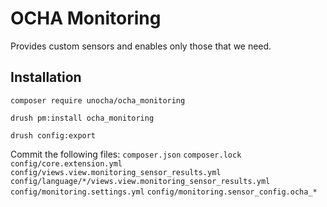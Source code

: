 # OCHA Monitoring

Provides custom sensors and enables only those that we need.

## Installation

`composer require unocha/ocha_monitoring`

`drush pm:install ocha_monitoring`

`drush config:export`

Commit the following files:
`composer.json`
`composer.lock`
`config/core.extension.yml`
`config/views.view.monitoring_sensor_results.yml`
`config/language/*/views.view.monitoring_sensor_results.yml`
`config/monitoring.settings.yml`
`config/monitoring.sensor_config.ocha_*`
